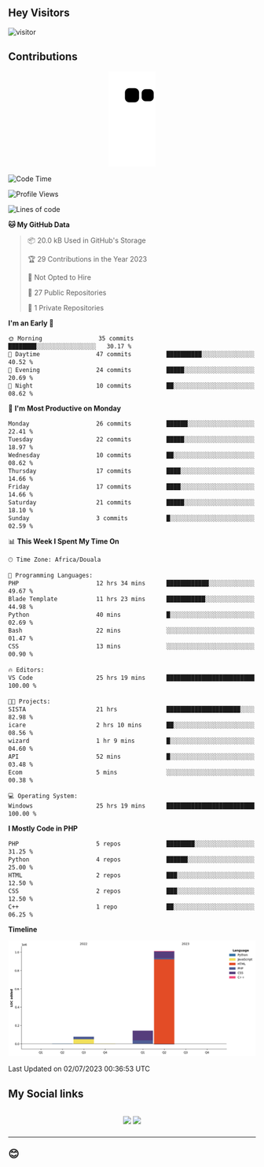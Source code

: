 ## Hey Visitors
![visitor](https://profile-counter.glitch.me/Fotsingboris/count.svg)

## Contributions
<p align="center">
  <img src="https://raw.githubusercontent.com/Fotsingboris/Fotsingboris/output/github-contribution-grid-snake.svg" />
</p>

<!--START_SECTION:waka-->
![Code Time](http://img.shields.io/badge/Code%20Time-350%20hrs%2021%20mins-blue)

![Profile Views](http://img.shields.io/badge/Profile%20Views-0-blue)

![Lines of code](https://img.shields.io/badge/From%20Hello%20World%20I%27ve%20Written-1.2%20million%20lines%20of%20code-blue)

**🐱 My GitHub Data** 

> 📦 20.0 kB Used in GitHub's Storage 
 > 
> 🏆 29 Contributions in the Year 2023
 > 
> 🚫 Not Opted to Hire
 > 
> 📜 27 Public Repositories 
 > 
> 🔑 1 Private Repositories 
 > 
**I'm an Early 🐤** 

```text
🌞 Morning                35 commits          ████████░░░░░░░░░░░░░░░░░   30.17 % 
🌆 Daytime                47 commits          ██████████░░░░░░░░░░░░░░░   40.52 % 
🌃 Evening                24 commits          █████░░░░░░░░░░░░░░░░░░░░   20.69 % 
🌙 Night                  10 commits          ██░░░░░░░░░░░░░░░░░░░░░░░   08.62 % 
```
📅 **I'm Most Productive on Monday** 

```text
Monday                   26 commits          ██████░░░░░░░░░░░░░░░░░░░   22.41 % 
Tuesday                  22 commits          █████░░░░░░░░░░░░░░░░░░░░   18.97 % 
Wednesday                10 commits          ██░░░░░░░░░░░░░░░░░░░░░░░   08.62 % 
Thursday                 17 commits          ████░░░░░░░░░░░░░░░░░░░░░   14.66 % 
Friday                   17 commits          ████░░░░░░░░░░░░░░░░░░░░░   14.66 % 
Saturday                 21 commits          █████░░░░░░░░░░░░░░░░░░░░   18.10 % 
Sunday                   3 commits           █░░░░░░░░░░░░░░░░░░░░░░░░   02.59 % 
```


📊 **This Week I Spent My Time On** 

```text
🕑︎ Time Zone: Africa/Douala

💬 Programming Languages: 
PHP                      12 hrs 34 mins      ████████████░░░░░░░░░░░░░   49.67 % 
Blade Template           11 hrs 23 mins      ███████████░░░░░░░░░░░░░░   44.98 % 
Python                   40 mins             █░░░░░░░░░░░░░░░░░░░░░░░░   02.69 % 
Bash                     22 mins             ░░░░░░░░░░░░░░░░░░░░░░░░░   01.47 % 
CSS                      13 mins             ░░░░░░░░░░░░░░░░░░░░░░░░░   00.90 % 

🔥 Editors: 
VS Code                  25 hrs 19 mins      █████████████████████████   100.00 % 

🐱‍💻 Projects: 
SISTA                    21 hrs              █████████████████████░░░░   82.98 % 
icare                    2 hrs 10 mins       ██░░░░░░░░░░░░░░░░░░░░░░░   08.56 % 
wizard                   1 hr 9 mins         █░░░░░░░░░░░░░░░░░░░░░░░░   04.60 % 
API                      52 mins             █░░░░░░░░░░░░░░░░░░░░░░░░   03.48 % 
Ecom                     5 mins              ░░░░░░░░░░░░░░░░░░░░░░░░░   00.38 % 

💻 Operating System: 
Windows                  25 hrs 19 mins      █████████████████████████   100.00 % 
```

**I Mostly Code in PHP** 

```text
PHP                      5 repos             ████████░░░░░░░░░░░░░░░░░   31.25 % 
Python                   4 repos             ██████░░░░░░░░░░░░░░░░░░░   25.00 % 
HTML                     2 repos             ███░░░░░░░░░░░░░░░░░░░░░░   12.50 % 
CSS                      2 repos             ███░░░░░░░░░░░░░░░░░░░░░░   12.50 % 
C++                      1 repo              ██░░░░░░░░░░░░░░░░░░░░░░░   06.25 % 
```



**Timeline**

![Lines of Code chart](https://raw.githubusercontent.com/Fotsingboris/Fotsingboris/main/assets/bar_graph.png)


 Last Updated on 02/07/2023 00:36:53 UTC
<!--END_SECTION:waka-->

<h2>My Social links <h2>
<p align="center">
   <a href="https://linkedin.com/in/Fotsingboris-Mathieu"><img src="https://img.shields.io/badge/linkedin-%230077B5.svg?style=for-the-badge&logo=linkedin&logoColor=white"></a>
   <a href="https://instagram.com/Fotsingboris"><img src="https://img.shields.io/badge/instagram-%23E4405F.svg?style=for-the-badge&logo=Instagram&logoColor=white"></a>
  </p>
<hr>
😊

